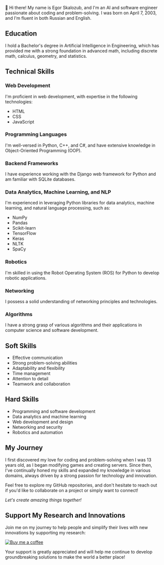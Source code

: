  👋 Hi there! My name is Egor Skalozub, and I'm an AI and software engineer passionate about coding and problem-solving. I was born on April 7, 2003, and I'm fluent in both Russian and English.

## Education

I hold a Bachelor's degree in Artificial Intelligence in Engineering, which has provided me with a strong foundation in advanced math, including discrete math, calculus, geometry, and statistics.

## Technical Skills

### Web Development

I'm proficient in web development, with expertise in the following technologies:

* HTML
* CSS
* JavaScript

### Programming Languages

I'm well-versed in Python, C++, and C#, and have extensive knowledge in Object-Oriented Programming (OOP).

### Backend Frameworks

I have experience working with the Django web framework for Python and am familiar with SQLite databases.

### Data Analytics, Machine Learning, and NLP

I'm experienced in leveraging Python libraries for data analytics, machine learning, and natural language processing, such as:

* NumPy
* Pandas
* Scikit-learn
* TensorFlow
* Keras
* NLTK
* SpaCy

### Robotics

I'm skilled in using the Robot Operating System (ROS) for Python to develop robotic applications.

### Networking

I possess a solid understanding of networking principles and technologies.

### Algorithms

I have a strong grasp of various algorithms and their applications in computer science and software development.

## Soft Skills

* Effective communication
* Strong problem-solving abilities
* Adaptability and flexibility
* Time management
* Attention to detail
* Teamwork and collaboration

## Hard Skills

* Programming and software development
* Data analytics and machine learning
* Web development and design
* Networking and security
* Robotics and automation

## My Journey

I first discovered my love for coding and problem-solving when I was 13 years old, as I began modifying games and creating servers. Since then, I've continually honed my skills and expanded my knowledge in various domains, always driven by a strong passion for technology and innovation.


Feel free to explore my GitHub repositories, and don't hesitate to reach out if you'd like to collaborate on a project or simply want to connect!

*Let's create amazing things together!*

## Support My Research and Innovations

Join me on my journey to help people and simplify their lives with new innovations by supporting my research:

[![Buy me a coffee](https://cdn.buymeacoffee.com/buttons/default-orange.png)](https://www.buymeacoffee.com/texxxnikkk)

Your support is greatly appreciated and will help me continue to develop groundbreaking solutions to make the world a better place!

